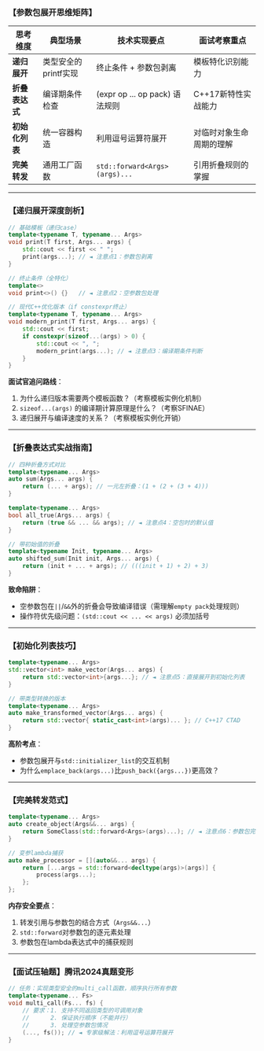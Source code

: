 
### 【参数包展开思维矩阵】
| 思考维度       | 典型场景                  | 技术实现要点                          | 面试考察重点                     |
|----------------|---------------------------|---------------------------------------|----------------------------------|
| **递归展开**   | 类型安全的printf实现      | 终止条件 + 参数包剥离                 | 模板特化识别能力                 |
| **折叠表达式** | 编译期条件检查            | (expr op ... op pack) 语法规则        | C++17新特性实战能力              |
| **初始化列表** | 统一容器构造              | 利用逗号运算符展开                    | 对临时对象生命周期的理解         |
| **完美转发**   | 通用工厂函数              | `std::forward<Args>(args)...`         | 引用折叠规则的掌握               |

---

### 【递归展开深度剖析】
```cpp
// 基础模板（递归case）
template<typename T, typename... Args>
void print(T first, Args... args) {
    std::cout << first << " ";
    print(args...); // ◄ 注意点1：参数包剥离
}

// 终止条件（全特化）
template<>
void print<>() {}   // ◄ 注意点2：空参数包处理

// 现代C++优化版本（if constexpr终止）
template<typename T, typename... Args>
void modern_print(T first, Args... args) {
    std::cout << first;
    if constexpr(sizeof...(args) > 0) {
        std::cout << ", ";
        modern_print(args...); // ◄ 注意点3：编译期条件判断
    }
}
```

**面试官追问路线**：
1. 为什么递归版本需要两个模板函数？（考察模板实例化机制）
2. `sizeof...(args)` 的编译期计算原理是什么？（考察SFINAE）
3. 递归展开与编译速度的关系？（考察模板实例化开销）

---

### 【折叠表达式实战指南】
```cpp
// 四种折叠方式对比
template<typename... Args>
auto sum(Args... args) {
    return (... + args); // 一元左折叠：(1 + (2 + (3 + 4)))
}

template<typename... Args>
bool all_true(Args... args) {
    return (true && ... && args); // ◄ 注意点4：空包时的默认值
}

// 带初始值的折叠
template<typename Init, typename... Args>
auto shifted_sum(Init init, Args... args) {
    return (init + ... + args); // (((init + 1) + 2) + 3)
}
```

**致命陷阱**：
- 空参数包在`||`/`&&`外的折叠会导致编译错误（需理解`empty pack`处理规则）
- 操作符优先级问题：`(std::cout << ... << args)` 必须加括号

---

### 【初始化列表技巧】
```cpp
template<typename... Args>
std::vector<int> make_vector(Args... args) {
    return std::vector<int>{args...}; // ◄ 注意点5：直接展开到初始化列表
}

// 带类型转换的版本
template<typename... Args>
auto make_transformed_vector(Args... args) {
    return std::vector{ static_cast<int>(args)... }; // C++17 CTAD
}
```

**高阶考点**：
- 参数包展开与`std::initializer_list`的交互机制
- 为什么`emplace_back(args...)`比`push_back({args...})`更高效？

---

### 【完美转发范式】
```cpp
template<typename... Args>
auto create_object(Args&&... args) {
    return SomeClass(std::forward<Args>(args)...); // ◄ 注意点6：参数包完美转发
}

// 变参lambda捕获
auto make_processor = [](auto&&... args) {
    return [...args = std::forward<decltype(args)>(args)] { 
        process(args...); 
    };
};
```

**内存安全要点**：
1. 转发引用与参数包的结合方式（`Args&&...`）
2. `std::forward`对参数包的逐元素处理
3. 参数包在lambda表达式中的捕获规则

---

### 【面试压轴题】腾讯2024真题变形
```cpp
// 任务：实现类型安全的multi_call函数，顺序执行所有参数
template<typename... Fs>
void multi_call(Fs... fs) {
    // 要求：1. 支持不同返回类型的可调用对象
    //      2. 保证执行顺序（不能并行）
    //      3. 处理空参数包情况
    (..., fs()); // ◄ 专家级解法：利用逗号运算符展开
}
```